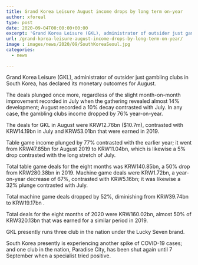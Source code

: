 ```yaml
---
title: Grand Korea Leisure August income drops by long term on-year
author: xforeal 
type: post
date: 2020-09-04T00:00:00+00:00
excerpt: 'Grand Korea Leisure (GKL), administrator of outsider just gambling clubs in South Korea, has declared its money related outcomes for August '
url: /grand-korea-leisure-august-income-drops-by-long-term-on-year/
image : images/news/2020/09/SouthKoreaSeoul.jpg
categories:
  - news

---
```

Grand Korea Leisure (GKL), administrator of outsider just gambling clubs in South Korea, has declared its monetary outcomes for August. 

The deals plunged once more, regardless of the slight month-on-month improvement recorded in July when the gathering revealed almost 14&percnt; development; August recorded a 10&percnt; decay contrasted with July. In any case, the gambling clubs income dropped by 76&percnt; year-on-year. 

The deals for GKL in August were KRW12.76bn ($10.7m), contrasted with KRW14.19bn in July and KRW53.01bn that were earned in 2019.<span data-ccp-props='{"134233117":true,"134233118":true,"201341983":0,"335559739":200,"335559740":240}' /> 

Table game income plunged by 77&percnt; contrasted with the earlier year; it went from KRW47.85bn for August 2019 to KRW11.04bn, which is likewise a 5&percnt; drop contrasted with the long stretch of July. 

Total table game deals for the eight months was KRW140.85bn, a 50&percnt; drop from KRW280.38bn in 2019. Machine game deals were KRW1.72bn, a year-on-year decrease of 67&percnt;, contrasted with KRW5.16bn; it was likewise a 32&percnt; plunge contrasted with July. 

Total machine game deals dropped by 52&percnt;, diminishing from KRW39.74bn to KRW19.17bn <span data-ccp-props='{"134233117":true,"134233118":true,"201341983":0,"335559739":200,"335559740":240}'>. </span>

Total deals for the eight months of 2020 were KRW160.02bn, almost 50% of KRW320.13bn that was earned for a similar period in 2019.<span data-ccp-props='{"134233117":true,"134233118":true,"201341983":0,"335559739":200,"335559740":240}' /> 

GKL presently runs three club in the nation under the Lucky Seven brand. 

South Korea presently is experiencing another spike of COVID-19 cases; and one club in the nation, Paradise City, has been shut again until 7 September when a specialist tried positive.<span data-ccp-props='{"134233117":true,"134233118":true,"201341983":0,"335559739":200,"335559740":240}' />